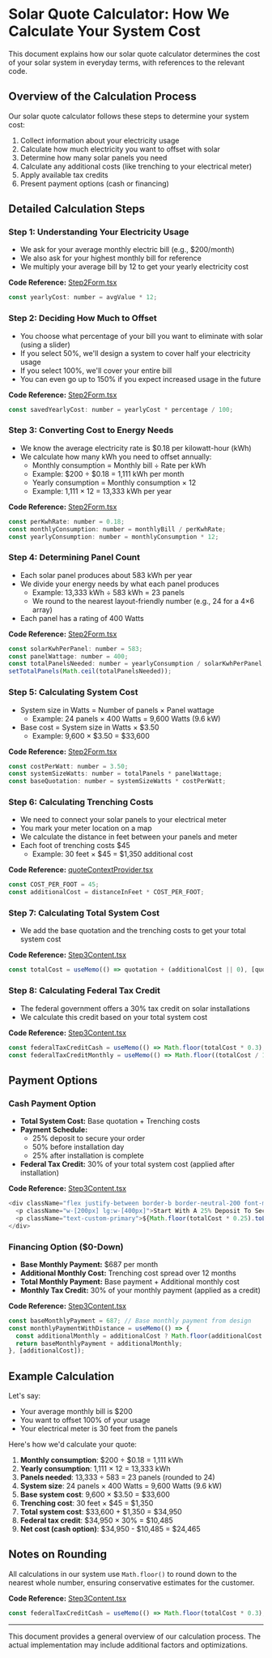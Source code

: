 # Solar Quote Calculator: How We Calculate Your System Cost

This document explains how our solar quote calculator determines the cost of your solar system in everyday terms, with references to the relevant code.

## Overview of the Calculation Process

Our solar quote calculator follows these steps to determine your system cost:

1. Collect information about your electricity usage
2. Calculate how much electricity you want to offset with solar
3. Determine how many solar panels you need
4. Calculate any additional costs (like trenching to your electrical meter)
5. Apply available tax credits
6. Present payment options (cash or financing)

## Detailed Calculation Steps

### Step 1: Understanding Your Electricity Usage
- We ask for your average monthly electric bill (e.g., $200/month)
- We also ask for your highest monthly bill for reference
- We multiply your average bill by 12 to get your yearly electricity cost

**Code Reference:** [Step2Form.tsx](../src/app/quote/Step2Form.tsx)
```javascript
const yearlyCost: number = avgValue * 12;
```

### Step 2: Deciding How Much to Offset
- You choose what percentage of your bill you want to eliminate with solar (using a slider)
- If you select 50%, we'll design a system to cover half your electricity usage
- If you select 100%, we'll cover your entire bill
- You can even go up to 150% if you expect increased usage in the future

**Code Reference:** [Step2Form.tsx](../src/app/quote/Step2Form.tsx)
```javascript
const savedYearlyCost: number = yearlyCost * percentage / 100;
```

### Step 3: Converting Cost to Energy Needs
- We know the average electricity rate is $0.18 per kilowatt-hour (kWh)
- We calculate how many kWh you need to offset annually:
  - Monthly consumption = Monthly bill ÷ Rate per kWh
  - Example: $200 ÷ $0.18 = 1,111 kWh per month
  - Yearly consumption = Monthly consumption × 12
  - Example: 1,111 × 12 = 13,333 kWh per year

**Code Reference:** [Step2Form.tsx](../src/app/quote/Step2Form.tsx)
```javascript
const perKwhRate: number = 0.18;
const monthlyConsumption: number = monthlyBill / perKwhRate;
const yearlyConsumption: number = monthlyConsumption * 12;
```

### Step 4: Determining Panel Count
- Each solar panel produces about 583 kWh per year
- We divide your energy needs by what each panel produces
  - Example: 13,333 kWh ÷ 583 kWh = 23 panels
  - We round to the nearest layout-friendly number (e.g., 24 for a 4×6 array)
- Each panel has a rating of 400 Watts

**Code Reference:** [Step2Form.tsx](../src/app/quote/Step2Form.tsx)
```javascript
const solarKwhPerPanel: number = 583;
const panelWattage: number = 400;
const totalPanelsNeeded: number = yearlyConsumption / solarKwhPerPanel;
setTotalPanels(Math.ceil(totalPanelsNeeded));
```

### Step 5: Calculating System Cost
- System size in Watts = Number of panels × Panel wattage
  - Example: 24 panels × 400 Watts = 9,600 Watts (9.6 kW)
- Base cost = System size in Watts × $3.50
  - Example: 9,600 × $3.50 = $33,600

**Code Reference:** [Step2Form.tsx](../src/app/quote/Step2Form.tsx)
```javascript
const costPerWatt: number = 3.50;
const systemSizeWatts: number = totalPanels * panelWattage;
const baseQuotation: number = systemSizeWatts * costPerWatt;
```

### Step 6: Calculating Trenching Costs
- We need to connect your solar panels to your electrical meter
- You mark your meter location on a map
- We calculate the distance in feet between your panels and meter
- Each foot of trenching costs $45
  - Example: 30 feet × $45 = $1,350 additional cost

**Code Reference:** [quoteContextProvider.tsx](../src/contexts/quoteContextProvider.tsx)
```javascript
const COST_PER_FOOT = 45;
const additionalCost = distanceInFeet * COST_PER_FOOT;
```

### Step 7: Calculating Total System Cost
- We add the base quotation and the trenching costs to get your total system cost

**Code Reference:** [Step3Content.tsx](../src/app/quote/Step3Content.tsx)
```javascript
const totalCost = useMemo(() => quotation + (additionalCost || 0), [quotation, additionalCost]);
```

### Step 8: Calculating Federal Tax Credit
- The federal government offers a 30% tax credit on solar installations
- We calculate this credit based on your total system cost

**Code Reference:** [Step3Content.tsx](../src/app/quote/Step3Content.tsx)
```javascript
const federalTaxCreditCash = useMemo(() => Math.floor(totalCost * 0.3), [totalCost]);
const federalTaxCreditMonthly = useMemo(() => Math.floor((totalCost / 12) * 0.3), [totalCost]);
```

## Payment Options

### Cash Payment Option
- **Total System Cost:** Base quotation + Trenching costs
- **Payment Schedule:**
  - 25% deposit to secure your order
  - 50% before installation day
  - 25% after installation is complete
- **Federal Tax Credit:** 30% of your total system cost (applied after installation)

**Code Reference:** [Step3Content.tsx](../src/app/quote/Step3Content.tsx)
```javascript
<div className="flex justify-between border-b border-neutral-200 font-medium py-[18px]">
  <p className="w-[200px] lg:w-[400px]">Start With A 25% Deposit To Secure Your Order</p>
  <p className="text-custom-primary">${Math.floor(totalCost * 0.25).toLocaleString()}</p>
</div>
```

### Financing Option ($0-Down)
- **Base Monthly Payment:** $687 per month
- **Additional Monthly Cost:** Trenching cost spread over 12 months
- **Total Monthly Payment:** Base payment + Additional monthly cost
- **Monthly Tax Credit:** 30% of your monthly payment (applied as a credit)

**Code Reference:** [Step3Content.tsx](../src/app/quote/Step3Content.tsx)
```javascript
const baseMonthlyPayment = 687; // Base monthly payment from design
const monthlyPaymentWithDistance = useMemo(() => {
  const additionalMonthly = additionalCost ? Math.floor(additionalCost / 12) : 0;
  return baseMonthlyPayment + additionalMonthly;
}, [additionalCost]);
```

## Example Calculation

Let's say:
- Your average monthly bill is $200
- You want to offset 100% of your usage
- Your electrical meter is 30 feet from the panels

Here's how we'd calculate your quote:

1. **Monthly consumption**: $200 ÷ $0.18 = 1,111 kWh
2. **Yearly consumption**: 1,111 × 12 = 13,333 kWh
3. **Panels needed**: 13,333 ÷ 583 = 23 panels (rounded to 24)
4. **System size**: 24 panels × 400 Watts = 9,600 Watts (9.6 kW)
5. **Base system cost**: 9,600 × $3.50 = $33,600
6. **Trenching cost**: 30 feet × $45 = $1,350
7. **Total system cost**: $33,600 + $1,350 = $34,950
8. **Federal tax credit**: $34,950 × 30% = $10,485
9. **Net cost (cash option)**: $34,950 - $10,485 = $24,465

## Notes on Rounding

All calculations in our system use `Math.floor()` to round down to the nearest whole number, ensuring conservative estimates for the customer.

**Code Reference:** [Step3Content.tsx](../src/app/quote/Step3Content.tsx)
```javascript
const federalTaxCreditCash = useMemo(() => Math.floor(totalCost * 0.3), [totalCost]);
```

---

This document provides a general overview of our calculation process. The actual implementation may include additional factors and optimizations.
